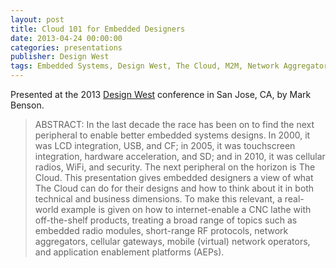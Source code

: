 ```yaml
---
layout: post
title: Cloud 101 for Embedded Designers
date: 2013-04-24 00:00:00
categories: presentations
publisher: Design West
tags: Embedded Systems, Design West, The Cloud, M2M, Network Aggregators, Short-Range RF, Cellular, MNO, MVNO, Application Enablement Platform
---
```


Presented at the 2013 [Design West](http://www.ubmdesign.com/sanjose/) conference in San Jose, CA, by Mark Benson.

> ABSTRACT: In the last decade the race has been on to find the next peripheral to enable better embedded systems designs. In 2000, it was LCD integration, USB, and CF; in 2005, it was touchscreen integration, hardware acceleration, and SD; and in 2010, it was cellular radios, WiFi, and security. The next peripheral on the horizon is The Cloud. This presentation gives embedded designers a view of what The Cloud can do for their designs and how to think about it in both technical and business dimensions. To make this relevant, a real-world example is given on how to internet-enable a CNC lathe with off-the-shelf products, treating a broad range of topics such as embedded radio modules, short-range RF protocols, network aggregators, cellular gateways, mobile (virtual) network operators, and application enablement platforms (AEPs).

